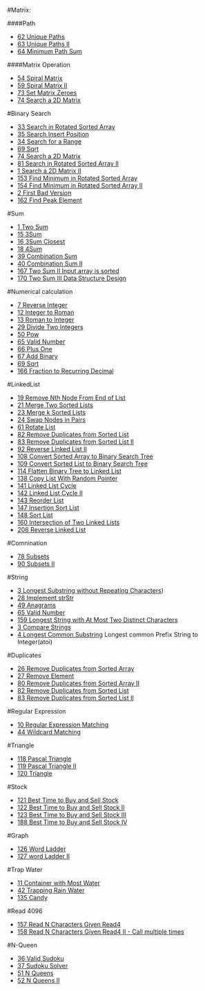 #Matrix:


####Path

* [62 Unique Paths](https://github.com/wishyouhappy/leetcode#62-unique-paths)
* [63 Unique Paths II](https://github.com/wishyouhappy/leetcode#63-unique-paths-ii)
* [64 Minimum Path Sum](https://github.com/wishyouhappy/leetcode#64-minimum-path-sum)

####Matrix Operation


* [54 Spiral Matrix](https://github.com/wishyouhappy/leetcode#54-spiral-matrix)
* [59 Spiral Matrix II](https://github.com/wishyouhappy/leetcode#59-spiral-matrix-ii)
* [73 Set Matrix Zeroes](https://github.com/wishyouhappy/leetcode#73-set-matrix-zeroes)
* [74 Search a 2D Matrix](https://github.com/wishyouhappy/leetcode#74-search-a-2d-matrix)

#Binary Search

* [33 Search in Rotated Sorted Array](https://github.com/wishyouhappy/leetcode#33-search-in-rotated-sorted-array)
* [35 Search Insert Position](https://github.com/wishyouhappy/leetcode#35-search-insert-position)
* [34 Search for a Range](https://github.com/wishyouhappy/leetcode#34-search-for-a-range)
* [69 Sqrt](https://github.com/wishyouhappy/leetcode#69-sqrt)
* [74 Search a 2D Matrix](https://github.com/wishyouhappy/leetcode#74-search-a-2d-matrix)
* [81 Search in Rotated Sorted Array II](https://github.com/wishyouhappy/leetcode#81-search-in-rotated-sorted-array-ii)
* [1 Search a 2D Matrix II](https://github.com/wishyouhappy/leetcode#1-search-a-2d-matrix-ii)
* [153 Find Minimum in Rotated Sorted Array](https://github.com/wishyouhappy/leetcode#153-find-minimum-in-rotated-sorted-array)
* [154 Find Minimum in Rotated Sorted Array II](https://github.com/wishyouhappy/leetcode#154-find-minimum-in-rotated-sorted-array-ii)
* [2 First Bad Version](https://github.com/wishyouhappy/leetcode#2-first-bad-version)
* [162 Find Peak Element](https://github.com/wishyouhappy/leetcode#162-find-peak-element)



#Sum

* [1 Two Sum](https://github.com/wishyouhappy/leetcode#1-two-sum)
* [15 3Sum](https://github.com/wishyouhappy/leetcode#15-3sum)
* [16 3Sum Closest](https://github.com/wishyouhappy/leetcode#16-3sum-closest)
* [18 4Sum](https://github.com/wishyouhappy/leetcode#18-4sum)
* [39 Combination Sum](https://github.com/wishyouhappy/leetcode#39-combination-Sum)
* [40 Combination Sum II](https://github.com/wishyouhappy/leetcode#40-combination-sum-ii)
* [167 Two Sum II Input array is sorted](https://github.com/wishyouhappy/leetcode#167-two-sum-ii-input-array-is-sorted)
* [170 Two Sum III Data Structure Design](https://github.com/wishyouhappy/leetcode#170-two-sum-iii-data-structure-design)



#Numerical calculation

* [7 Reverse Integer](https://github.com/wishyouhappy/leetcode#7-reverse-integer)
* [12 Integer to Roman](https://github.com/wishyouhappy/leetcode#12-integer-to-roman)
* [13 Roman to Integer](https://github.com/wishyouhappy/leetcode#13-roman-to-integer)
* [29 Divide Two Integers](https://github.com/wishyouhappy/leetcode#29-divide-two-integers)
* [50 Pow](https://github.com/wishyouhappy/leetcode#50-pow)
* [65 Valid Number](https://github.com/wishyouhappy/leetcode#65-valid-number)
* [66 Plus One](https://github.com/wishyouhappy/leetcode#66-plus-one)
* [67 Add Binary](https://github.com/wishyouhappy/leetcode#67-add-binary)
* [69 Sqrt](https://github.com/wishyouhappy/leetcode#69-sqrt)
* [166 Fraction to Recurring Decimal](https://github.com/wishyouhappy/leetcode#166-fraction-to-recurring-decimal)


#LinkedList

* [19 Remove Nth Node From End of List](https://github.com/wishyouhappy/leetcode#19-remove-nth-node-from-end-of-list)
* [21 Merge Two Sorted Lists](https://github.com/wishyouhappy/leetcode#21-merge-two-sorted-lists)
* [23 Merge k Sorted Lists](https://github.com/wishyouhappy/leetcode#23-merge-k-sorted-lists)
* [24 Swap Nodes in Pairs](https://github.com/wishyouhappy/leetcode#24-swap-nodes-in-pairs)
* [61 Rotate List](https://github.com/wishyouhappy/leetcode#61-rotate-list)
* [82 Remove Duplicates from Sorted List](https://github.com/wishyouhappy/leetcode#82-remove-duplicates-from-sorted-list)
* [83 Remove Duplicates from Sorted List II](https://github.com/wishyouhappy/leetcode#83-remove-duplicates-from-sorted-list-ii)
* [92 Reverse Linked List II](https://github.com/wishyouhappy/leetcode#92-reverse-linked-list-ii)
* [108 Convert Sorted Array to Binary Search Tree](https://github.com/wishyouhappy/leetcode#108-convert-sorted-array-to-binary-search-tree)
* [109 Convert Sorted List to Binary Search Tree](https://github.com/wishyouhappy/leetcode#109-convert-sorted-list-to-binary-search-tree)
* [114 Flatten Binary Tree to Linked List](https://github.com/wishyouhappy/leetcode#114-flatten-binary-tree-to-linked-list)
* [138 Copy List With Random Pointer](https://github.com/wishyouhappy/leetcode#138-copy-list-with-random-pointer)
* [141 Linked List Cycle](https://github.com/wishyouhappy/leetcode#141-linked-list-cycle)
* [142 Linked List Cycle II](https://github.com/wishyouhappy/leetcode#142-linked-list-cycle-ii)
* [143 Reorder List](https://github.com/wishyouhappy/leetcode#143-reorder-list)
* [147 Insertion Sort List](https://github.com/wishyouhappy/leetcode#147-insertion-sort-list)
* [148 Sort List](https://github.com/wishyouhappy/leetcode#148-sort-list)
* [160 Intersection of Two Linked Lists](https://github.com/wishyouhappy/leetcode#160-intersection-of-two-linked-lists)
* [206 Reverse Linked List](https://github.com/wishyouhappy/leetcode#206-reverse-linked-list)


#Comnination
* [78 Subsets](https://github.com/wishyouhappy/leetcode#78-subsets)
* [90 Subsets II](https://github.com/wishyouhappy/leetcode#79-subsets-ii)


#String

* [3 Longest Substring without Repeating Characters](https://github.com/wishyouhappy/leetcode#3-longest-substring-without-repeating-characters))
* [28 Implement strStr](https://github.com/wishyouhappy/leetcode#28-implement-strstr)
* [49 Anagrams](https://github.com/wishyouhappy/leetcode#49-anagrams)
* [65 Valid Number](https://github.com/wishyouhappy/leetcode#65-valid-number)
* [159 Longest String with At Most Two Distinct Characters](https://github.com/wishyouhappy/leetcode#159-longest-string-with-at-most-two-distinct-characters)
* [3 Compare Strings](https://github.com/wishyouhappy/leetcode#3-compare-strings)
* [4 Longest Common Substring](https://github.com/wishyouhappy/leetcode#4-longest-common-substring)
Longest common Prefix
String to Integer(atoi)


#Duplicates

* [26 Remove Duplicates from Sorted Array](https://github.com/wishyouhappy/leetcode#26-remove-duplicates-from-sorted-array)
* [27 Remove Element](https://github.com/wishyouhappy/leetcode#27-remove-element)
* [80 Remove Duplicates from Sorted Array II](https://github.com/wishyouhappy/leetcode#80-remove-duplicates-from-sorted-array)
* [82 Remove Duplicates from Sorted List](https://github.com/wishyouhappy/leetcode#82-remove-duplicates-from-sorted-list)
* [83 Remove Duplicates from Sorted List II](https://github.com/wishyouhappy/leetcode#83-remove-duplicates-from-sorted-list-ii)


#Regular Expression

* [10 Regular Expression Matching](https://github.com/wishyouhappy/leetcode#10-regular-expression-matching)
* [44 Wildcard Matching](https://github.com/wishyouhappy/leetcode#44-wildcard-matching)


#Triangle

* [118 Pascal Triangle](https://github.com/wishyouhappy/leetcode#118-pascal-triangle)
* [119 Pascal Triangle II](https://github.com/wishyouhappy/leetcode#119-pascal-triangle-ii)
* [120 Triangle](https://github.com/wishyouhappy/leetcode#120-triangle)



#Stock

* [121 Best Time to Buy and Sell Stock](https://github.com/wishyouhappy/leetcode#121-best-time-to-buy-and-sell-stock)
* [122 Best Time to Buy and Sell Stock II](https://github.com/wishyouhappy/leetcode#122-best-time-to-buy-and-sell-stock-ii)
* [123 Best Time to Buy and Sell Stock III](https://github.com/wishyouhappy/leetcode#123-best-time-to-buy-and-sell-stock-iii)
* [188 Best Time to Buy and Sell Stock IV](https://github.com/wishyouhappy/leetcode#188-best-time-to-buy-and-sell-stock-iv)



#Graph

* [126 Word Ladder](https://github.com/wishyouhappy/leetcode#126-word-ladder)
* [127 word Ladder II](https://github.com/wishyouhappy/leetcode#127-word-ladder-ii)


#Trap Water


* [11 Container with Most Water](https://github.com/wishyouhappy/leetcode#11-container-with-most-water)
* [42 Trapping Rain Water](https://github.com/wishyouhappy/leetcode#42-trapping-rain-water)
* [135 Candy](https://github.com/wishyouhappy/leetcode#135-candy)

#Read 4096

* [157 Read N Characters Given Read4](https://github.com/wishyouhappy/leetcode#157-read-n-characters-given-read4)
* [158 Read N Characters Given Read4 II - Call multiple times](https://github.com/wishyouhappy/leetcode#158-read-n-characers-given-read4-ii-call-multiple-times) 

#N-Queen

* [36 Valid Sudoku](https://github.com/wishyouhappy/leetcode#36-valid-sudoku)
* [37 Sudoku Solver](https://github.com/wishyouhappy/leetcode#37-sudoku-solver)
* [51 N Queens](https://github.com/wishyouhappy/leetcode#51-n-queens)
* [52 N Queens II](https://github.com/wishyouhappy/leetcode#52-n-queens-ii)